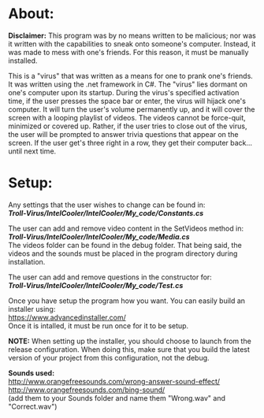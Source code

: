 # About:
**Disclaimer:** This program was by no means written to be malicious; nor was it written with the capabilities to sneak onto someone's computer. Instead, it was made to mess with one's friends. For this reason, it must be manually installed.

This is a "virus" that was written as a means for one to prank one's friends. It was written using the .net framework in C#. The "virus" lies dormant on one's computer upon its startup. During the virus's specified activation time, if the user presses the space bar or enter, the virus will hijack one's computer. It will turn the user's volume permanently up, and it will cover the screen with a looping playlist of videos. The videos cannot be force-quit, minimized or covered up. Rather, if the user tries to close out of the virus, the user will be prompted to answer trivia questions that appear on the screen. If the user get's three right in a row, they get their computer back... until next time.

# Setup:
Any settings that the user wishes to change can be found in: <br />
***Troll-Virus/IntelCooler/IntelCooler/My_code/Constants.cs***

The user can add and remove video content in the SetVideos method in: <br />
***Troll-Virus/IntelCooler/IntelCooler/My_code/Media.cs*** <br />
The videos folder can be found in the debug folder. That being said, the videos and the sounds must be placed in the program directory during installation.

The user can add and remove questions in the constructor for: <br />
***Troll-Virus/IntelCooler/IntelCooler/My_code/Test.cs***

Once you have setup the program how you want. You can easily build an installer using: <br />
https://www.advancedinstaller.com/ <br />
Once it is intalled, it must be run once for it to be setup. <br />

**NOTE:** When setting up the installer, you should choose to launch from the release configuration. When doing this, make sure that you build the latest version of your project from this configuration, not the debug.

**Sounds used:** <br />
http://www.orangefreesounds.com/wrong-answer-sound-effect/ <br />
http://www.orangefreesounds.com/bing-sound/ <br />
(add them to your Sounds folder and name them "Wrong.wav" and "Correct.wav")
